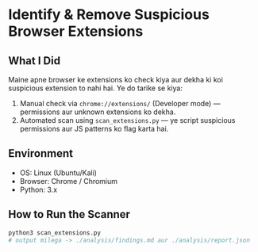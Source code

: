# Identify & Remove Suspicious Browser Extensions

## What I Did
Maine apne browser ke extensions ko check kiya aur dekha ki koi suspicious extension to nahi hai. Ye do tarike se kiya:  
1. Manual check via `chrome://extensions/` (Developer mode) — permissions aur unknown extensions ko dekha.  
2. Automated scan using `scan_extensions.py` — ye script suspicious permissions aur JS patterns ko flag karta hai.  

## Environment
- OS: Linux (Ubuntu/Kali)
- Browser: Chrome / Chromium
- Python: 3.x

## How to Run the Scanner
```bash
python3 scan_extensions.py
# output milega -> ./analysis/findings.md aur ./analysis/report.json



